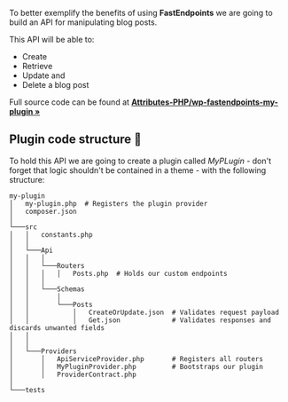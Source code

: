 To better exemplify the benefits of using **FastEndpoints** we are going to build an API for manipulating blog posts.

This API will be able to:

* Create
* Retrieve
* Update and
* Delete a blog post

Full source code can be found at **[Attributes-PHP/wp-fastendpoints-my-plugin »](https://github.com/Attributes-PHP/wp-fastendpoints-my-plugin)**

## Plugin code structure 🔨

To hold this API we are going to create a plugin called *MyPLugin* - don't forget that logic shouldn't
be contained in a theme - with the following structure:

```text
my-plugin
│   my-plugin.php  # Registers the plugin provider
│   composer.json
│
└───src
│   │   constants.php
│   │
│   └───Api
│   │   │
│   │   └───Routers
│   │   │   │   Posts.php  # Holds our custom endpoints
│   │   │
│   │   └───Schemas
│   │       │
│   │       └───Posts
│   │           │   CreateOrUpdate.json  # Validates request payload
│   │           │   Get.json             # Validates responses and discards unwanted fields
│   │
│   │
│   └───Providers
│       │   ApiServiceProvider.php       # Registers all routers
│       │   MyPluginProvider.php         # Bootstraps our plugin
│       │   ProviderContract.php
│
└───tests
```


